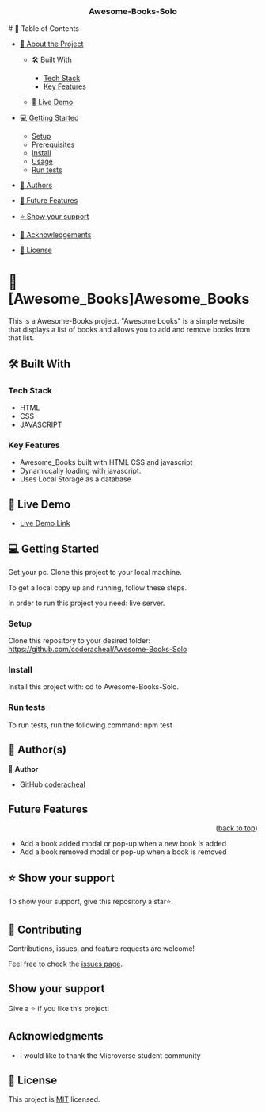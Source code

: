 <a name="Awesome-Books-Solo"></a>
<div align="center">
  <br/>
  <h3><b>Awesome-Books-Solo</b></h3>
</div>
# 📗 Table of Contents

- [📖 About the Project](#about-project)

  - [🛠 Built With](#built-with)
  
    - [Tech Stack](#tech-stack)
    - [Key Features](#key-features)
  - [🚀 Live Demo](#live-demo)
- [💻 Getting Started](#getting-started)
  - [Setup](#setup)
  - [Prerequisites](#prerequisites)
  - [Install](#install)
  - [Usage](#usage)
  - [Run tests](#run-tests)
- [👥 Authors](#authors)
- [🔭 Future Features](#future-features)
- [⭐️ Show your support](#support)
- [🙏 Acknowledgements](#acknowledgements)
- [📝 License](#license)


# 📖 [Awesome_Books]<a name="Awesome_Books">Awesome_Books</a>

This is a Awesome-Books  project.
"Awesome books" is a simple website that displays a list of books and allows you to add and remove books from that list.


## 🛠 Built With <a name="built-with"></a>

### Tech Stack <a name="tech-stack"></a>

- HTML
- CSS
- JAVASCRIPT


### Key Features <a name="key-features"></a>

- Awesome_Books built with HTML CSS and javascript
- Dynamiccally loading with javascript.
- Uses Local Storage as a database


## 🚀 Live Demo <a name="live-demo"></a>

- [Live Demo Link]()


## 💻 Getting Started <a name="getting-started"></a>

 Get your pc.
 Clone this project to your local machine. 

To get a local copy up and running, follow these steps.

In order to run this project you need:
live server.

### Setup

Clone this repository to your desired folder:
https://github.com/coderacheal/Awesome-Books-Solo

### Install

Install this project with:
cd to Awesome-Books-Solo.

### Run tests

To run tests, run the following command:
npm test


## 👥 Author(s)<a name="authors"></a>


👤 **Author**

- GitHub [coderacheal](https://github.com/coderacheal)




## Future Features<a name="future-features"></a>

<p align="right">(<a href="#readme-top">back to top</a>)</p>

- Add a book added modal or pop-up when a new book is added
- Add a book removed modal or pop-up when a book is removed
 


## ⭐️ Show your support<a name="support"></a>

To show your support, give this repository a star⭐️.


## 🤝 Contributing

Contributions, issues, and feature requests are welcome!

Feel free to check the [issues page](../../issues/).


## Show your support

Give a ⭐️ if you like this project!


## Acknowledgments

- I would like to thank the Microverse student community

## 📝 License


This project is [MIT](./LICENSE) licensed.





